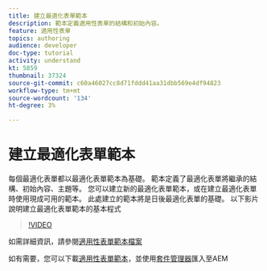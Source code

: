 ```yaml
---
title: 建立最適化表單範本
description: 範本定義適用性表單的結構和初始內容。
feature: 適用性表單
topics: authoring
audience: developer
doc-type: tutorial
activity: understand
kt: 5859
thumbnail: 37324
source-git-commit: c60a46027cc8d71fddd41aa31dbb569e4df94823
workflow-type: tm+mt
source-wordcount: '134'
ht-degree: 3%

---
```



# 建立最適化表單範本

每個最適化表單都以最適化表單範本為基礎。 範本定義了最適化表單將繼承的結構、初始內容、主題等。 您可以建立新的最適化表單範本，或在建立最適化表單時使用現成可用的範本。
此處建立的範本將是日後最適化表單的基礎。
以下影片說明建立最適化表單範本的基本程式

>[!VIDEO](https://video.tv.adobe.com/v/37324/quality=9)

如需詳細資訊，請參閱[適用性表單範本檔案](https://docs.adobe.com/content/help/en/experience-manager-65/forms/adaptive-forms-advanced-authoring/template-editor.html)

如有需要，您可以下載[適用性表單範本](assets/peak-application-template.zip)，並使用[套件管理器](http://localhost:4502/crx/packmgr/index.jsp)匯入至AEM




